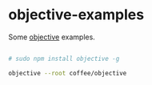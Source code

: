 # objective-examples

Some [objective][1] examples.


```bash

# sudo npm install objective -g

objective --root coffee/objective

```
[1]:https://github.com/nomilous/objective
